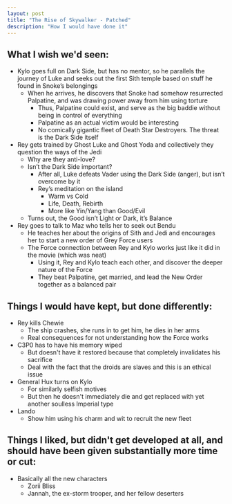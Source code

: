 ```yaml
---
layout: post
title: "The Rise of Skywalker - Patched"
description: "How I would have done it"
---
```

## What I wish we'd seen:

- Kylo goes full on Dark Side, but has no mentor, so he parallels the journey of Luke and seeks out the first Sith temple based on stuff he found in Snoke’s belongings
  - When he arrives, he discovers that Snoke had somehow resurrected Palpatine, and was drawing power away from him using torture
    - Thus, Palpatine could exist, and serve as the big baddie without being in control of everything
    - Palpatine as an actual victim would be interesting
    - No comically gigantic fleet of Death Star Destroyers. The threat is the Dark Side itself
- Rey gets trained by Ghost Luke and Ghost Yoda and collectively they question the ways of the Jedi
  - Why are they anti-love?
  - Isn’t the Dark Side important?
    - After all, Luke defeats Vader using the Dark Side (anger), but isn’t overcome by it
    - Rey’s meditation on the island
        - Warm vs Cold
        - Life, Death, Rebirth
        - More like Yin/Yang than Good/Evil  
  - Turns out, the Good isn’t Light or Dark, it’s Balance
- Rey goes to talk to Maz who tells her to seek out Bendu
  - He teaches her about the origins of Sith and Jedi and encourages her to start a new order of Grey Force users
  - The Force connection between Rey and Kylo works just like it did in the movie (which was neat)
    - Using it, Rey and Kylo teach each other, and discover the deeper nature of the Force
    - They beat Palpatine, get married, and lead the New Order together as a balanced pair

## Things I would have kept, but done differently:

- Rey kills Chewie
  - The ship crashes, she runs in to get him, he dies in her arms
  - Real consequences for not understanding how the Force works
- C3P0 has to have his memory wiped
  - But doesn't have it restored because that completely invalidates his sacrifice
  - Deal with the fact that the droids are slaves and this is an ethical issue
- General Hux turns on Kylo
  - For similarly selfish motives
  - But then he doesn't immediately die and get replaced with yet another soulless Imperial type
- Lando
  - Show him using his charm and wit to recruit the new fleet

## Things I liked, but didn't get developed at all, and should have been given substantially more time or cut:

- Basically all the new characters
  - Zorii Bliss
  - Jannah, the ex-storm trooper, and her fellow deserters
